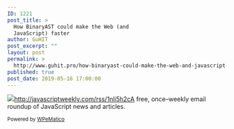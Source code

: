 ```yaml
---
ID: 1221
post_title: >
  How BinaryAST could make the Web (and
  JavaScript) faster
author: GuHIT
post_excerpt: ""
layout: post
permalink: >
  http://www.guhit.pro/how-binaryast-could-make-the-web-and-javascript-faster/
published: true
post_date: 2019-05-16 17:00:00
---
```

<img class="wpe_imgrss" src="https://res.cloudinary.com/cpress/image/upload/w_1280,e_sharpen:60/v1558111365/l5t4oqjfhhdpclni7z8w.jpg">http://javascriptweekly.com/rss/1nli5h2cA free, once&ndash;weekly email roundup of JavaScript news and articles.<p class="wpematico_credit"><small>Powered by <a href="http://www.wpematico.com" target="_blank">WPeMatico</a></small></p>